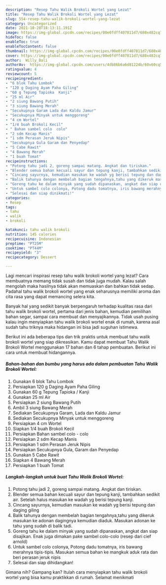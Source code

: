 ```yaml
---
description: "Resep Tahu Walik Brokoli Wortel yang Lezat"
title: "Resep Tahu Walik Brokoli Wortel yang Lezat"
slug: 554-resep-tahu-walik-brokoli-wortel-yang-lezat
category: Uncategorized
date: 2021-10-28T18:13:11.191Z
image: https://img-global.cpcdn.com/recipes/00e0fdff407811d7/680x482cq70/tahu-walik-brokoli-wortel-foto-resep-utama.jpg
hideToc: false
enableToc: true
enableTocContent: false
thumbnail: https://img-global.cpcdn.com/recipes/00e0fdff407811d7/680x482cq70/tahu-walik-brokoli-wortel-foto-resep-utama.jpg
cover: https://img-global.cpcdn.com/recipes/00e0fdff407811d7/680x482cq70/tahu-walik-brokoli-wortel-foto-resep-utama.jpg
author:  Willy_Bali
authorAv:  https://img-global.cpcdn.com/users/4db86b6a6d81224b/60x60cq50/avatar.jpg
ratingvalue: 4
reviewcount: 5
recipeingredient:
- "6 blok Tahu Lombok"
- "120 g Daging Ayam Paha Giling"
- "60 g Tepung Tapioka  Kanji"
- "25 ml Air"
- "2 siung Bawang Putih"
- "3 siung Bawang Merah"
- "Secukupnya Garam Lada dan Kaldu Jamur"
- "Secukupnya Minyak untuk menggoreng"
- "4 cm Wortel"
- "1/4 buah Brokoli Kecil"
- " Bahan sambel colo  colo"
- "2 sdm Kecap Manis"
- "1 sdm Perasan Jeruk Nipis"
- "Secukupnya Gula Garam dan Penyedap"
- "5 Cabe Rawit"
- "4 Bawang Merah"
- "1 buah Tomat"
recipeinstructions:
- "Potong tahu jadi 2, goreng sampai matang. Angkat dan tiriskan."
- "Blender semua bahan kecuali sayur dan tepung kanji, tambahkan sedikit air. Setelah halus masukan ke wadah yg berisi tepung kanji."
- "Cincang sayurnya, kemudian masukan ke wadah yg berisi tepung dan daging giling"
- "Balik tahunya dengan membelah bagian tengahnya,tahu yang dikeruk masukan ke adonan dagingnya kemudian diaduk. Masukan adonan ke tahu yang sudah di balik tadi."
- "Goreng tahu ke dalam minyak yang sudah dipanaskan, angkat dan siap disajikan. Enak juga dimakan pake sambel colo-colo (resep dari cief arnold)"
- "Untuk sambel colo colonya, Potong dadu tomatnya, iris bawang merahnya tipis-tipis. Masukan semua bahan ke mangkuk aduk rata dan beri perasan jeruk nipis"
- "Selesai dan siap dinikmati!"
categories:
- Resep
tags:
- tahu
- walik
- brokoli

katakunci: tahu walik brokoli 
nutrition: 145 calories
recipecuisine: Indonesian
preptime: "PT25M"
cooktime: "PT44M"
recipeyield: "3"
recipecategory: Dessert

---
```



Lagi mencari inspirasi resep tahu walik brokoli wortel yang lezat? Cara membuatnya memang tidak susah dan tidak juga mudah. Kalau salah mengolah maka hasilnya tidak akan memuaskan dan bahkan tidak sedap. Padahal tahu walik brokoli wortel yang enak seharusnya memiliki aroma dan cita rasa yang dapat memancing selera kita.


Banyak hal yang sedikit banyak berpengaruh terhadap kualitas rasa dari tahu walik brokoli wortel, pertama dari jenis bahan, kemudian pemilihan bahan segar, sampai cara membuat dan menyajikannya. Tidak usah pusing kalau ingin menyiapkan tahu walik brokoli wortel enak di rumah, karena asal sudah tahu triknya maka hidangan ini bisa jadi suguhan istimewa.




Berikut ini ada beberapa tips dan trik praktis untuk membuat tahu walik brokoli wortel yang siap dikreasikan. Kamu dapat membuat Tahu Walik Brokoli Wortel menggunakan 17 bahan dan 6 tahap pembuatan. Berikut ini cara untuk membuat hidangannya.

<!--inarticleads1-->

##### Bahan-bahan dan bumbu yang harus ada dalam pembuatan Tahu Walik Brokoli Wortel:

1. Gunakan 6 blok Tahu Lombok
1. Persiapkan 120 g Daging Ayam Paha Giling
1. Gunakan 60 g Tepung Tapioka / Kanji
1. Gunakan 25 ml Air
1. Persiapkan 2 siung Bawang Putih
1. Ambil 3 siung Bawang Merah
1. Sediakan Secukupnya Garam, Lada dan Kaldu Jamur
1. Sediakan Secukupnya Minyak untuk menggoreng
1. Persiapkan 4 cm Wortel
1. Siapkan 1/4 buah Brokoli Kecil
1. Persiapkan  Bahan sambel colo - colo
1. Persiapkan 2 sdm Kecap Manis
1. Persiapkan 1 sdm Perasan Jeruk Nipis
1. Persiapkan Secukupnya Gula, Garam dan Penyedap
1. Gunakan 5 Cabe Rawit
1. Siapkan 4 Bawang Merah
1. Persiapkan 1 buah Tomat




<!--inarticleads2-->

##### Langkah-langkah untuk buat Tahu Walik Brokoli Wortel:

1. Potong tahu jadi 2, goreng sampai matang. Angkat dan tiriskan.
1. Blender semua bahan kecuali sayur dan tepung kanji, tambahkan sedikit air. Setelah halus masukan ke wadah yg berisi tepung kanji.
1. Cincang sayurnya, kemudian masukan ke wadah yg berisi tepung dan daging giling
1. Balik tahunya dengan membelah bagian tengahnya,tahu yang dikeruk masukan ke adonan dagingnya kemudian diaduk. Masukan adonan ke tahu yang sudah di balik tadi.
1. Goreng tahu ke dalam minyak yang sudah dipanaskan, angkat dan siap disajikan. Enak juga dimakan pake sambel colo-colo (resep dari cief arnold)
1. Untuk sambel colo colonya, Potong dadu tomatnya, iris bawang merahnya tipis-tipis. Masukan semua bahan ke mangkuk aduk rata dan beri perasan jeruk nipis
1. Selesai dan siap dihidangkan!



Gimana nih? Gampang kan? Itulah cara menyiapkan tahu walik brokoli wortel yang bisa kamu praktikkan di rumah. Selamat menikmati
